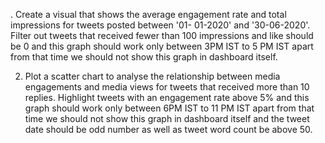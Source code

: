 . Create a visual that shows the average engagement rate and total impressions for tweets posted between '01- 01-2020' and '30-06-2020'. Filter out tweets that received fewer than 100 impressions and like should be 0 and this graph should work only between 3PM IST to 5 PM IST apart from that time we should not show this graph in dashboard itself.

2. Plot a scatter chart to analyse the relationship between media engagements and media views for tweets that received more than 10 replies. Highlight tweets with an engagement rate above 5% and this graph should work only between 6PM IST to 11 PM IST apart from that time we should not show this graph in dashboard itself and the tweet date should be odd number as well as tweet word count be above 50.
